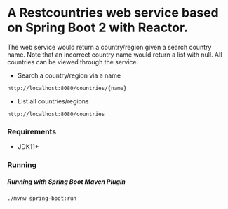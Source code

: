 # A Restcountries web service based on Spring Boot 2 with Reactor.

The web service would return a country/region given a search country name. Note that an incorrect country name would return a list with null. All countries can be viewed through the service.

* Search a country/region via a name

```
http://localhost:8080/countries/{name}
```

* List all  countries/regions 

```
http://localhost:8080/countries
```

### Requirements
* JDK11+


### Running
##### Running with Spring Boot Maven Plugin
```
./mvnw spring-boot:run
```
